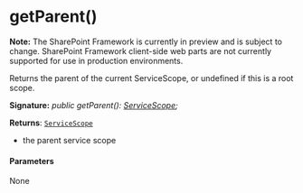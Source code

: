 # getParent()
**Note:** The SharePoint Framework is currently in preview and is subject to change. SharePoint Framework client-side web parts are not currently supported for use in production environments.



Returns the parent of the current ServiceScope, or undefined if this is a root scope.

**Signature:** _public getParent(): [ServiceScope](../../sp-core-library/class/servicescope.md);_

**Returns**: [`ServiceScope`](../../sp-core-library/class/servicescope.md)



- the parent service scope

#### Parameters
None



